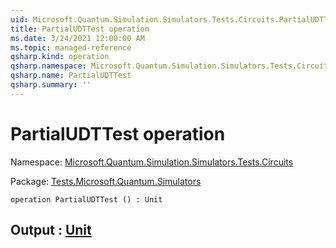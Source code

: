 ```yaml
---
uid: Microsoft.Quantum.Simulation.Simulators.Tests.Circuits.PartialUDTTest
title: PartialUDTTest operation
ms.date: 3/24/2021 12:00:00 AM
ms.topic: managed-reference
qsharp.kind: operation
qsharp.namespace: Microsoft.Quantum.Simulation.Simulators.Tests.Circuits
qsharp.name: PartialUDTTest
qsharp.summary: ''
---
```


# PartialUDTTest operation

Namespace: [Microsoft.Quantum.Simulation.Simulators.Tests.Circuits](xref:Microsoft.Quantum.Simulation.Simulators.Tests.Circuits)

Package: [Tests.Microsoft.Quantum.Simulators](https://nuget.org/packages/Tests.Microsoft.Quantum.Simulators)




```qsharp
operation PartialUDTTest () : Unit
```


## Output : [Unit](xref:microsoft.quantum.lang-ref.unit)

